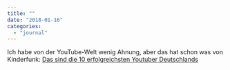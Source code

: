 ```yaml
---
title: ""
date: "2018-01-16"
categories: 
  - "journal"
---
```


Ich habe von der YouTube-Welt wenig Ahnung, aber das hat schon was von Kinderfunk: [Das sind die 10 erfolgreichsten Youtuber Deutschlands](https://www.basicthinking.de/blog/2018/01/14/youtuber-deutschland/)
